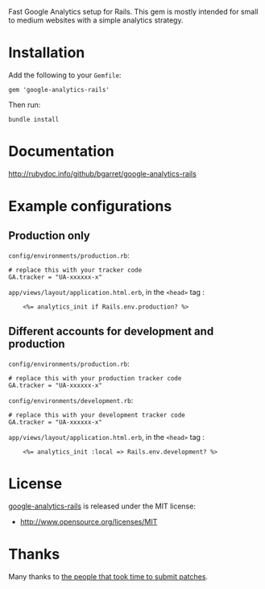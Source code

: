 Fast Google Analytics setup for Rails. This gem is mostly intended for small to medium websites with a simple analytics strategy.

Installation
============

Add the following to your `Gemfile`:

    gem 'google-analytics-rails'

Then run:

    bundle install

Documentation
=============

http://rubydoc.info/github/bgarret/google-analytics-rails

Example configurations
======================

Production only
---------------

`config/environments/production.rb`:

    # replace this with your tracker code
    GA.tracker = "UA-xxxxxx-x"

`app/views/layout/application.html.erb`, in the `<head>` tag :

		<%= analytics_init if Rails.env.production? %>


Different accounts for development and production
-------------------------------------------------

`config/environments/production.rb`:

    # replace this with your production tracker code
    GA.tracker = "UA-xxxxxx-x"

`config/environments/development.rb`:

    # replace this with your development tracker code
    GA.tracker = "UA-xxxxxx-x"

`app/views/layout/application.html.erb`, in the `<head>` tag :

		<%= analytics_init :local => Rails.env.development? %>

License
=======

[google-analytics-rails](https://github.com/bgarret/google-analytics-rails) is released under the MIT license:

* http://www.opensource.org/licenses/MIT

Thanks
======

Many thanks to [the people that took time to submit patches](https://github.com/bgarret/google-analytics-rails/contributors).


